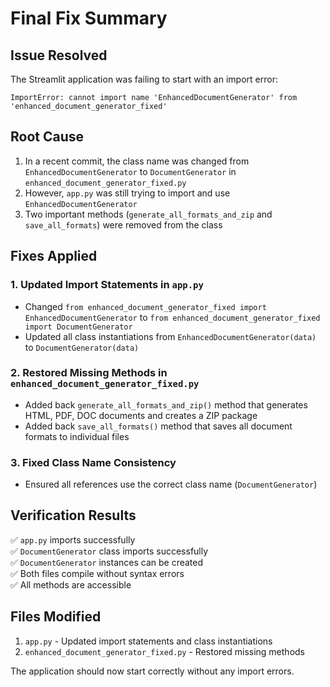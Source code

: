 # Final Fix Summary

## Issue Resolved
The Streamlit application was failing to start with an import error:
```
ImportError: cannot import name 'EnhancedDocumentGenerator' from 'enhanced_document_generator_fixed'
```

## Root Cause
1. In a recent commit, the class name was changed from `EnhancedDocumentGenerator` to `DocumentGenerator` in `enhanced_document_generator_fixed.py`
2. However, `app.py` was still trying to import and use `EnhancedDocumentGenerator`
3. Two important methods (`generate_all_formats_and_zip` and `save_all_formats`) were removed from the class

## Fixes Applied

### 1. Updated Import Statements in `app.py`
- Changed `from enhanced_document_generator_fixed import EnhancedDocumentGenerator` to `from enhanced_document_generator_fixed import DocumentGenerator`
- Updated all class instantiations from `EnhancedDocumentGenerator(data)` to `DocumentGenerator(data)`

### 2. Restored Missing Methods in `enhanced_document_generator_fixed.py`
- Added back `generate_all_formats_and_zip()` method that generates HTML, PDF, DOC documents and creates a ZIP package
- Added back `save_all_formats()` method that saves all document formats to individual files

### 3. Fixed Class Name Consistency
- Ensured all references use the correct class name (`DocumentGenerator`)

## Verification Results
✅ `app.py` imports successfully  
✅ `DocumentGenerator` class imports successfully  
✅ `DocumentGenerator` instances can be created  
✅ Both files compile without syntax errors  
✅ All methods are accessible  

## Files Modified
1. `app.py` - Updated import statements and class instantiations
2. `enhanced_document_generator_fixed.py` - Restored missing methods

The application should now start correctly without any import errors.